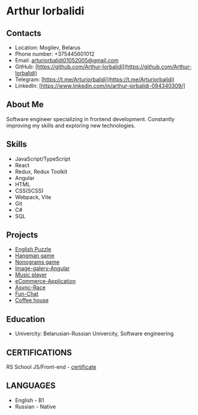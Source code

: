# Arthur Iorbalidi

## Contacts

* Location: Mogilev, Belarus
* Phone number: +375445601012
* Email: arturiorbalidi01052005@gmail.com
* GitHub: [https://github.com/Arthur-Iorbalidi](https://github.com/Arthur-Iorbalidi)
* Telegram: [https://t.me/Arturiorbalidi](https://t.me/Arturiorbalidi)
* LinkedIn: [https://www.linkedin.com/in/arthur-iorbalidi-094340309/]

## About Me

Software engineer specializing in frontend development. Constantly improving my skills and exploring new technologies.

## Skills

* JavaScript/TypeScript
* React
* Redux, Redux Toolkit
* Angular
* HTML
* CSS(SСSS)
* Webpack, Vite
* Git
* C#
* SQL

## Projects

* [English Puzzle](https://arthur-iorbalidi.github.io/EnglishPuzzle/rss-puzzle/dist/)
* [Hangman game](https://arthur-iorbalidi.github.io/Hangman/html/index.html)
* [Nonograms game](https://arthur-iorbalidi.github.io/Nonograms/nonograms/html/index.html)
* [Image-galery-Angular](https://image-galery-angular.netlify.app/)
* [Music player](https://arthur-iorbalidi.github.io/MusicPlayer/)
* [eCommerce-Application](https://code-crafters-ecommerce.netlify.app/)
* [Async-Race](https://github.com/Arthur-Iorbalidi/Async-Race)
* [Fun-Chat](https://github.com/Arthur-Iorbalidi/Fun-Chat/)
* [Coffee house](https://arthur-iorbalidi.github.io/CoffeeHouse/coffee-house/html/index.html)

## Education

* Univercity: Belarusian-Russian Univercity, Software engineering

## CERTIFICATIONS

RS School JS/Front-end - [certificate](https://app.rs.school/certificate/617gxi8s)

## LANGUAGES

* English - B1
* Russian - Native
